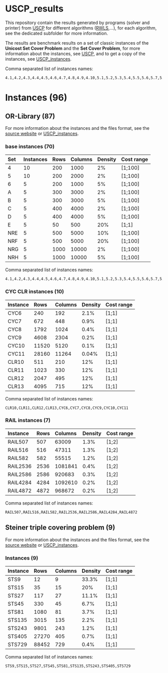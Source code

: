 # USCP_results

This repository contain the results generated by programs (solver and printer) from [USCP](https://github.com/pinam45/USCP) for different algorithms ([RWLS](RWLS),...), for each algorithm, see the dedicated subfolder for more information.

The results are benchmark results on a set of classic instances of the **Unicost Set Cover Problem** and the **Set Cover Problem**, for more information about the instances, see [USCP](https://github.com/pinam45/USCP), and to get a copy of the instances, see [USCP_instances](https://github.com/pinam45/USCP_instances).

Comma separated list of instances names:
```
4.1,4.2,4.3,4.4,4.5,4.6,4.7,4.8,4.9,4.10,5.1,5.2,5.3,5.4,5.5,5.6,5.7,5.8,5.9,5.10,6.1,6.2,6.3,6.4,6.5,A.1,A.2,A.3,A.4,A.5,B.1,B.2,B.3,B.4,B.5,C.1,C.2,C.3,C.4,C.5,D.1,D.2,D.3,D.4,D.5,E.1,E.2,E.3,E.4,E.5,NRE.1,NRE.2,NRE.3,NRE.4,NRE.5,NRF.1,NRF.2,NRF.3,NRF.4,NRF.5,NRG.1,NRG.2,NRG.3,NRG.4,NRG.5,NRH.1,NRH.2,NRH.3,NRH.4,NRH.5,CLR10,CLR11,CLR12,CLR13,CYC6,CYC7,CYC8,CYC9,CYC10,CYC11,RAIL507,RAIL516,RAIL582,RAIL2536,RAIL2586,RAIL4284,RAIL4872,STS9,STS15,STS27,STS45,STS81,STS135,STS243,STS405,STS729
```

# Instances (96)

## OR-Library (87)

For more information about the instances and the files format, see the [source website](http://people.brunel.ac.uk/~mastjjb/jeb/orlib/scpinfo.html) or [USCP_instances](https://github.com/pinam45/USCP_instances).

### base instances (70)

| Set | Instances | Rows | Columns | Density | Cost range |
|:----|:----------|:-----|:--------|:--------|:-----------|
| 4   | 10        | 200  | 1000    | 2%      | [1;100]    |
| 5   | 10        | 200  | 2000    | 2%      | [1;100]    |
| 6   | 5         | 200  | 1000    | 5%      | [1;100]    |
| A   | 5         | 300  | 3000    | 2%      | [1;100]    |
| B   | 5         | 300  | 3000    | 5%      | [1;100]    |
| C   | 5         | 400  | 4000    | 2%      | [1;100]    |
| D   | 5         | 400  | 4000    | 5%      | [1;100]    |
| E   | 5         | 50   | 500     | 20%     | [1;1]      |
| NRE | 5         | 500  | 5000    | 10%     | [1;100]    |
| NRF | 5         | 500  | 5000    | 20%     | [1;100]    |
| NRG | 5         | 1000 | 10000   | 2%      | [1;100]    |
| NRH | 5         | 1000 | 10000   | 5%      | [1;100]    |

Comma separated list of instances names:
```
4.1,4.2,4.3,4.4,4.5,4.6,4.7,4.8,4.9,4.10,5.1,5.2,5.3,5.4,5.5,5.6,5.7,5.8,5.9,5.10,6.1,6.2,6.3,6.4,6.5,A.1,A.2,A.3,A.4,A.5,B.1,B.2,B.3,B.4,B.5,C.1,C.2,C.3,C.4,C.5,D.1,D.2,D.3,D.4,D.5,E.1,E.2,E.3,E.4,E.5,NRE.1,NRE.2,NRE.3,NRE.4,NRE.5,NRF.1,NRF.2,NRF.3,NRF.4,NRF.5,NRG.1,NRG.2,NRG.3,NRG.4,NRG.5,NRH.1,NRH.2,NRH.3,NRH.4,NRH.5
```

### CYC CLR instances (10)

| Instance | Rows  | Columns | Density | Cost range |
|:---------|:------|:--------|:--------|:-----------|
| CYC6     | 240   | 192     | 2.1%    | [1;1]      |
| CYC7     | 672   | 448     | 0.9%    | [1;1]      |
| CYC8     | 1792  | 1024    | 0.4%    | [1;1]      |
| CYC9     | 4608  | 2304    | 0.2%    | [1;1]      |
| CYC10    | 11520 | 5120    | 0.1%    | [1;1]      |
| CYC11    | 28160 | 11264   | 0.04%   | [1;1]      |
| CLR10    | 511   | 210     | 12%     | [1;1]      |
| CLR11    | 1023  | 330     | 12%     | [1;1]      |
| CLR12    | 2047  | 495     | 12%     | [1;1]      |
| CLR13    | 4095  | 715     | 12%     | [1;1]      |

Comma separated list of instances names:
```
CLR10,CLR11,CLR12,CLR13,CYC6,CYC7,CYC8,CYC9,CYC10,CYC11
```

### RAIL instances (7)

| Instance | Rows | Columns | Density | Cost range |
|:---------|:-----|:--------|:--------|:-----------|
| RAIL507  | 507  | 63009   | 1.3%    | [1;2]      |
| RAIL516  | 516  | 47311   | 1.3%    | [1;2]      |
| RAIL582  | 582  | 55515   | 1.2%    | [1;2]      |
| RAIL2536 | 2536 | 1081841 | 0.4%    | [1;2]      |
| RAIL2586 | 2586 | 920683  | 0.3%    | [1;2]      |
| RAIL4284 | 4284 | 1092610 | 0.2%    | [1;2]      |
| RAIL4872 | 4872 | 968672  | 0.2%    | [1;2]      |

Comma separated list of instances names:
```
RAIL507,RAIL516,RAIL582,RAIL2536,RAIL2586,RAIL4284,RAIL4872
```

## Steiner triple covering problem (9)

For more information about the instances and the files format, see the [source website](http://mauricio.resende.info/data/index.html) or [USCP_instances](https://github.com/pinam45/USCP_instances).

### Instances (9)

| Instance | Rows   | Columns | Density | Cost range |
|:---------|:-------|:--------|:--------|:-----------|
| STS9     | 12     | 9       | 33.3%   | [1;1]      |
| STS15    | 35     | 15      | 20%     | [1;1]      |
| STS27    | 117    | 27      | 11.1%   | [1;1]      |
| STS45    | 330    | 45      | 6.7%    | [1;1]      |
| STS81    | 1080   | 81      | 3.7%    | [1;1]      |
| STS135   | 3015   | 135     | 2.2%    | [1;1]      |
| STS243   | 9801   | 243     | 1.2%    | [1;1]      |
| STS405   | 27270  | 405     | 0.7%    | [1;1]      |
| STS729   | 88452  | 729     | 0.4%    | [1;1]      |

Comma separated list of instances names:
```
STS9,STS15,STS27,STS45,STS81,STS135,STS243,STS405,STS729
```
